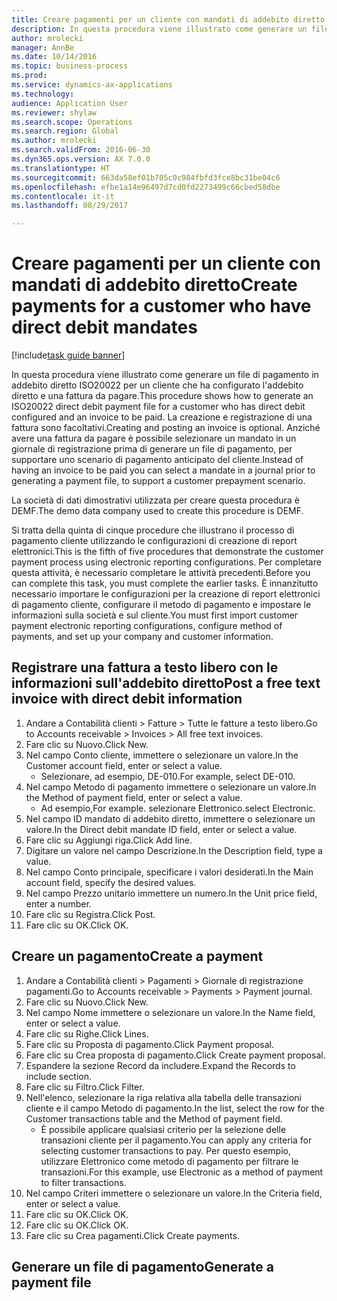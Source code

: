 ```yaml
--- 
title: Creare pagamenti per un cliente con mandati di addebito diretto
description: In questa procedura viene illustrato come generare un file di pagamento in addebito diretto ISO20022 per un cliente che ha configurato l'addebito diretto e una fattura da pagare.
author: mrolecki
manager: AnnBe
ms.date: 10/14/2016
ms.topic: business-process
ms.prod: 
ms.service: dynamics-ax-applications
ms.technology: 
audience: Application User
ms.reviewer: shylaw
ms.search.scope: Operations
ms.search.region: Global
ms.author: mrolecki
ms.search.validFrom: 2016-06-30
ms.dyn365.ops.version: AX 7.0.0
ms.translationtype: HT
ms.sourcegitcommit: 663da58ef01b705c0c984fbfd3fce8bc31be04c6
ms.openlocfilehash: efbe1a14e96497d7cd0fd2273499c66cbed58dbe
ms.contentlocale: it-it
ms.lasthandoff: 08/29/2017

---
```

# <a name="create-payments-for-a-customer-who-have-direct-debit-mandates"></a><span data-ttu-id="364cf-103">Creare pagamenti per un cliente con mandati di addebito diretto</span><span class="sxs-lookup"><span data-stu-id="364cf-103">Create payments for a customer who have direct debit mandates</span></span>

[!include[task guide banner](../../includes/task-guide-banner.md)]

<span data-ttu-id="364cf-104">In questa procedura viene illustrato come generare un file di pagamento in addebito diretto ISO20022 per un cliente che ha configurato l'addebito diretto e una fattura da pagare.</span><span class="sxs-lookup"><span data-stu-id="364cf-104">This procedure shows how to generate an ISO20022 direct debit payment file for a customer who has direct debit configured and an invoice to be paid.</span></span> <span data-ttu-id="364cf-105">La creazione e registrazione di una fattura sono facoltativi.</span><span class="sxs-lookup"><span data-stu-id="364cf-105">Creating and posting an invoice is optional.</span></span> <span data-ttu-id="364cf-106">Anziché avere una fattura da pagare è possibile selezionare un mandato in un giornale di registrazione prima di generare un file di pagamento, per supportare uno scenario di pagamento anticipato del cliente.</span><span class="sxs-lookup"><span data-stu-id="364cf-106">Instead of having an invoice to be paid you can select a mandate in a journal prior to generating a payment file, to support a customer prepayment scenario.</span></span>



<span data-ttu-id="364cf-107">La società di dati dimostrativi utilizzata per creare questa procedura è DEMF.</span><span class="sxs-lookup"><span data-stu-id="364cf-107">The demo data company used to create this procedure is DEMF.</span></span>



<span data-ttu-id="364cf-108">Si tratta della quinta di cinque procedure che illustrano il processo di pagamento cliente utilizzando le configurazioni di creazione di report elettronici.</span><span class="sxs-lookup"><span data-stu-id="364cf-108">This is the fifth of five procedures that demonstrate the customer payment process using electronic reporting configurations.</span></span> <span data-ttu-id="364cf-109">Per completare questa attività, è necessario completare le attività precedenti.</span><span class="sxs-lookup"><span data-stu-id="364cf-109">Before you can complete this task, you must complete the earlier tasks.</span></span> <span data-ttu-id="364cf-110">È innanzitutto necessario importare le configurazioni per la creazione di report elettronici di pagamento cliente, configurare il metodo di pagamento e impostare le informazioni sulla società e sul cliente.</span><span class="sxs-lookup"><span data-stu-id="364cf-110">You must first import customer payment electronic reporting configurations, configure method of payments, and set up your company and customer information.</span></span> 


## <a name="post-a-free-text-invoice-with-direct-debit-information"></a><span data-ttu-id="364cf-111">Registrare una fattura a testo libero con le informazioni sull'addebito diretto</span><span class="sxs-lookup"><span data-stu-id="364cf-111">Post a free text invoice with direct debit information</span></span>
1. <span data-ttu-id="364cf-112">Andare a Contabilità clienti > Fatture > Tutte le fatture a testo libero.</span><span class="sxs-lookup"><span data-stu-id="364cf-112">Go to Accounts receivable > Invoices > All free text invoices.</span></span>
2. <span data-ttu-id="364cf-113">Fare clic su Nuovo.</span><span class="sxs-lookup"><span data-stu-id="364cf-113">Click New.</span></span>
3. <span data-ttu-id="364cf-114">Nel campo Conto cliente, immettere o selezionare un valore.</span><span class="sxs-lookup"><span data-stu-id="364cf-114">In the Customer account field, enter or select a value.</span></span>
    * <span data-ttu-id="364cf-115">Selezionare, ad esempio, DE-010.</span><span class="sxs-lookup"><span data-stu-id="364cf-115">For example, select DE-010.</span></span>  
4. <span data-ttu-id="364cf-116">Nel campo Metodo di pagamento immettere o selezionare un valore.</span><span class="sxs-lookup"><span data-stu-id="364cf-116">In the Method of payment field, enter or select a value.</span></span>
    * <span data-ttu-id="364cf-117">Ad esempio,</span><span class="sxs-lookup"><span data-stu-id="364cf-117">For example.</span></span> <span data-ttu-id="364cf-118">selezionare Elettronico.</span><span class="sxs-lookup"><span data-stu-id="364cf-118">select Electronic.</span></span>  
5. <span data-ttu-id="364cf-119">Nel campo ID mandato di addebito diretto, immettere o selezionare un valore.</span><span class="sxs-lookup"><span data-stu-id="364cf-119">In the Direct debit mandate ID field, enter or select a value.</span></span>
6. <span data-ttu-id="364cf-120">Fare clic su Aggiungi riga.</span><span class="sxs-lookup"><span data-stu-id="364cf-120">Click Add line.</span></span>
7. <span data-ttu-id="364cf-121">Digitare un valore nel campo Descrizione.</span><span class="sxs-lookup"><span data-stu-id="364cf-121">In the Description field, type a value.</span></span>
8. <span data-ttu-id="364cf-122">Nel campo Conto principale, specificare i valori desiderati.</span><span class="sxs-lookup"><span data-stu-id="364cf-122">In the Main account field, specify the desired values.</span></span>
9. <span data-ttu-id="364cf-123">Nel campo Prezzo unitario immettere un numero.</span><span class="sxs-lookup"><span data-stu-id="364cf-123">In the Unit price field, enter a number.</span></span>
10. <span data-ttu-id="364cf-124">Fare clic su Registra.</span><span class="sxs-lookup"><span data-stu-id="364cf-124">Click Post.</span></span>
11. <span data-ttu-id="364cf-125">Fare clic su OK.</span><span class="sxs-lookup"><span data-stu-id="364cf-125">Click OK.</span></span>

## <a name="create-a-payment"></a><span data-ttu-id="364cf-126">Creare un pagamento</span><span class="sxs-lookup"><span data-stu-id="364cf-126">Create a payment</span></span>
1. <span data-ttu-id="364cf-127">Andare a Contabilità clienti > Pagamenti > Giornale di registrazione pagamenti.</span><span class="sxs-lookup"><span data-stu-id="364cf-127">Go to Accounts receivable > Payments > Payment journal.</span></span>
2. <span data-ttu-id="364cf-128">Fare clic su Nuovo.</span><span class="sxs-lookup"><span data-stu-id="364cf-128">Click New.</span></span>
3. <span data-ttu-id="364cf-129">Nel campo Nome immettere o selezionare un valore.</span><span class="sxs-lookup"><span data-stu-id="364cf-129">In the Name field, enter or select a value.</span></span>
4. <span data-ttu-id="364cf-130">Fare clic su Righe.</span><span class="sxs-lookup"><span data-stu-id="364cf-130">Click Lines.</span></span>
5. <span data-ttu-id="364cf-131">Fare clic su Proposta di pagamento.</span><span class="sxs-lookup"><span data-stu-id="364cf-131">Click Payment proposal.</span></span>
6. <span data-ttu-id="364cf-132">Fare clic su Crea proposta di pagamento.</span><span class="sxs-lookup"><span data-stu-id="364cf-132">Click Create payment proposal.</span></span>
7. <span data-ttu-id="364cf-133">Espandere la sezione Record da includere.</span><span class="sxs-lookup"><span data-stu-id="364cf-133">Expand the Records to include section.</span></span>
8. <span data-ttu-id="364cf-134">Fare clic su Filtro.</span><span class="sxs-lookup"><span data-stu-id="364cf-134">Click Filter.</span></span>
9. <span data-ttu-id="364cf-135">Nell'elenco, selezionare la riga relativa alla tabella delle transazioni cliente e il campo Metodo di pagamento.</span><span class="sxs-lookup"><span data-stu-id="364cf-135">In the list, select the row for the Customer transactions table and the Method of payment field.</span></span>
    * <span data-ttu-id="364cf-136">È possibile applicare qualsiasi criterio per la selezione delle transazioni cliente per il pagamento.</span><span class="sxs-lookup"><span data-stu-id="364cf-136">You can apply any criteria for selecting customer transactions to pay.</span></span> <span data-ttu-id="364cf-137">Per questo esempio, utilizzare Elettronico come metodo di pagamento per filtrare le transazioni.</span><span class="sxs-lookup"><span data-stu-id="364cf-137">For this example, use Electronic as a method of payment to filter transactions.</span></span>  
10. <span data-ttu-id="364cf-138">Nel campo Criteri immettere o selezionare un valore.</span><span class="sxs-lookup"><span data-stu-id="364cf-138">In the Criteria field, enter or select a value.</span></span>
11. <span data-ttu-id="364cf-139">Fare clic su OK.</span><span class="sxs-lookup"><span data-stu-id="364cf-139">Click OK.</span></span>
12. <span data-ttu-id="364cf-140">Fare clic su OK.</span><span class="sxs-lookup"><span data-stu-id="364cf-140">Click OK.</span></span>
13. <span data-ttu-id="364cf-141">Fare clic su Crea pagamenti.</span><span class="sxs-lookup"><span data-stu-id="364cf-141">Click Create payments.</span></span>

## <a name="generate-a-payment-file"></a><span data-ttu-id="364cf-142">Generare un file di pagamento</span><span class="sxs-lookup"><span data-stu-id="364cf-142">Generate a payment file</span></span>



